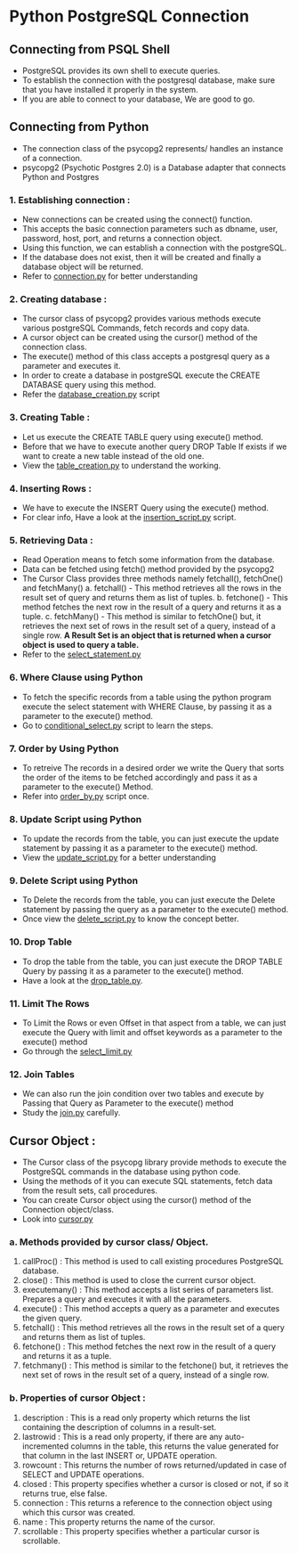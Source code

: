 # Python PostgreSQL Connection
## Connecting from PSQL Shell
- PostgreSQL provides its own shell to execute queries.
- To establish the connection with the postgresql database, make sure that you have installed it properly in the system.
- If you are able to connect to your database, We are good to go.

## Connecting from Python
- The connection class of the psycopg2 represents/ handles an instance of a connection.
- psycopg2 (Psychotic Postgres 2.0) is a Database adapter that connects Python and Postgres

### 1. Establishing connection :
- New connections can be created using the connect() function.
- This accepts the basic connection parameters such as dbname, user, password, host, port, and returns a connection object.
- Using this function, we can establish a connection with the postgreSQL.
- If the database does not exist, then it will be created and finally a database object will be returned.
- Refer to [connection.py](https://github.com/yateesh-chandra-duggirala/Python-Database-Connection/blob/master/Postgres-Connection/connection.py) for better understanding

### 2. Creating database :
- The cursor class of psycopg2 provides various methods execute various postgreSQL Commands, fetch records and copy data.
- A cursor object can be created using the cursor() method of the connection class.
- The execute() method of this class accepts a postgresql query as a parameter and executes it.
- In order to create a database in postgreSQL execute the CREATE DATABASE query using this method.
- Refer the [database_creation.py](https://github.com/yateesh-chandra-duggirala/Python-Database-Connection/blob/master/Postgres-Connection/database_creation.py) script

### 3. Creating Table :
- Let us execute the CREATE TABLE query using execute() method.
- Before that we have to execute another query DROP Table If exists if we want to create a new table instead of the old one.
- View the [table_creation.py](https://github.com/yateesh-chandra-duggirala/Python-Database-Connection/blob/master/Postgres-Connection/table_creation.py) to understand the working.

### 4. Inserting Rows :
- We have to execute the INSERT Query using the execute() method.
- For clear info, Have a look at the [insertion_script.py](https://github.com/yateesh-chandra-duggirala/Python-Database-Connection/blob/master/Postgres-Connection/insertion_script.py) script.

### 5. Retrieving Data :
- Read Operation means to fetch some information from the database.
- Data can be fetched using fetch() method provided by the psycopg2
- The Cursor Class provides three methods namely fetchall(), fetchOne() and fetchMany()
a. fetchall() - This method retrieves all the rows in the result set of query and returns them as list of tuples.
b. fetchone() - This method fetches the next row in the result of a query and returns it as a tuple.
c. fetchMany() - This method is similar to fetchOne() but, it retrieves the next set of rows in the result set of a query, instead of a single row.
**A Result Set is an object that is returned when a cursor object is used to query a table.**
- Refer to the [select_statement.py](https://github.com/yateesh-chandra-duggirala/Python-Database-Connection/blob/master/Postgres-Connection/select_statement.py)

### 6. Where Clause using Python
- To fetch the specific records from a table using the python program execute the select statement with WHERE Clause, by passing it as a parameter to the execute() method.
- Go to [conditional_select.py](https://github.com/yateesh-chandra-duggirala/Python-Database-Connection/blob/master/Postgres-Connection/conditional_select.py) script to learn the steps.

### 7. Order by Using Python 
- To retreive The records in a desired order we write the Query that sorts the order of the items to be fetched accordingly and pass it as a parameter to the execute() Method.
- Refer into [order_by.py](https://github.com/yateesh-chandra-duggirala/Python-Database-Connection/blob/mysql-connection/Postgres-Connection/order_by.py) script once.

### 8. Update Script using Python
- To update the records from the table, you can just execute the update statement by passing it as a parameter to the execute() method.
- View the [update_script.py](https://github.com/yateesh-chandra-duggirala/Python-Database-Connection/blob/master/Postgres-Connection/update_script.py) for a better understanding

### 9. Delete Script using Python
- To Delete the records from the table, you can just execute the Delete statement by passing the query as a parameter to the execute() method.
- Once view the [delete_script.py](https://github.com/yateesh-chandra-duggirala/Python-Database-Connection/blob/master/Postgres-Connection/delete_script.py) to know the concept better.

### 10. Drop Table
- To drop the table from the table, you can just execute the DROP TABLE Query by passing it as a parameter to the execute() method.
- Have a look at the [drop_table.py](https://github.com/yateesh-chandra-duggirala/Python-Database-Connection/blob/master/Postgres-Connection/drop_table.py).

### 11. Limit The Rows
- To Limit the Rows or even Offset in that aspect from a table, we can just execute the Query with limit and offset keywords as a parameter to the execute() method
- Go through the [select_limit.py](https://github.com/yateesh-chandra-duggirala/Python-Database-Connection/blob/master/Postgres-Connection/select_limit.py)

### 12. Join Tables
- We can also run the join condition over two tables and execute by Passing that Query as Parameter to the execute() method
- Study the [join.py](https://github.com/yateesh-chandra-duggirala/Python-Database-Connection/blob/master/Postgres-Connection/join.py) carefully.

## Cursor Object :
- The Cursor class of the psycopg library provide methods to execute the PostgreSQL commands in the database using python code.
- Using the methods of it you can execute SQL statements, fetch data from the result sets, call procedures.
- You can create Cursor object using the cursor() method of the Connection object/class.
- Look into [cursor.py](https://github.com/yateesh-chandra-duggirala/Python-Database-Connection/blob/master/Postgres-Connection/cursor.py)

### a. Methods provided by cursor class/ Object.

1. callProc() : This method is used to call existing procedures PostgreSQL database.
2. close() : This method is used to close the current cursor object.
3. executemany() : This method accepts a list series of parameters list. Prepares a query and executes it with all the parameters.
4. execute() : This method accepts a query as a parameter and executes the given query.
5. fetchall() : This method retrieves all the rows in the result set of a query and returns them as list of tuples.
6. fetchone() : This method fetches the next row in the result of a query and returns it as a tuple.
7. fetchmany() : This method is similar to the fetchone() but, it retrieves the next set of rows in the result set of a query, instead of a single row.

### b. Properties of cursor Object :

1. description : This is a read only property which returns the list containing the description of columns in a result-set.
2. lastrowid : This is a read only property, if there are any auto-incremented columns in the table, this returns the value generated for that column in the last INSERT or, UPDATE operation.
3. rowcount : This returns the number of rows returned/updated in case of SELECT and UPDATE operations.
4. closed : This property specifies whether a cursor is closed or not, if so it returns true, else false.
5. connection : This returns a reference to the connection object using which this cursor was created.
6. name : This property returns the name of the cursor.
7. scrollable : This property specifies whether a particular cursor is scrollable.